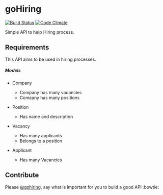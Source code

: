 # goHiring

[![Build Status](https://travis-ci.org/franzejr/code-challenges.svg)](https://travis-ci.org/franzejr/code-challenges)
[![Code Climate](https://codeclimate.com/favicon.ico)](https://codeclimate.com/github/franzejr/code-challenges/compare/goHiring)


Simple API to help Hiring process.

## Requirements

This API aims to be used in hiring processes.


##### Models

* Company
	- Company has many vacancies
	- Comapny has many positions

*	Position
	- Has name and description

* Vacancy
	- Has many applicants
	- Belongs to a position

*	Applicant
	- Has many Vacancies


## Contribute

Please [@gohiring](github.com/goHiring), say what is important for you to build a good API :bowtie:
